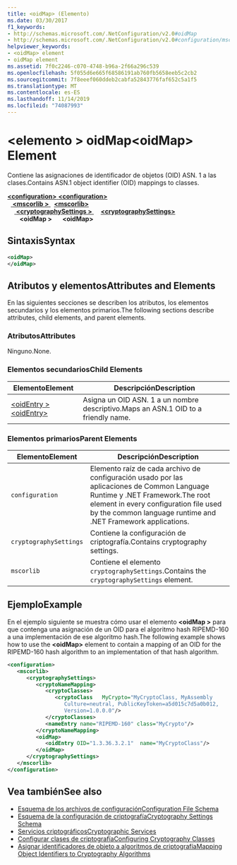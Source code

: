 ```yaml
---
title: <oidMap> (Elemento)
ms.date: 03/30/2017
f1_keywords:
- http://schemas.microsoft.com/.NetConfiguration/v2.0#oidMap
- http://schemas.microsoft.com/.NetConfiguration/v2.0#configuration/mscorlib/cryptographySettings/oidMap
helpviewer_keywords:
- <oidMap> element
- oidMap element
ms.assetid: 7f0c2246-c070-4748-b96a-2f66a296c539
ms.openlocfilehash: 5f055d6e665f68586191ab760fb5658eeb5c2cb2
ms.sourcegitcommit: 7f8eeef060ddeb2cabfa52843776faf652c5a1f5
ms.translationtype: MT
ms.contentlocale: es-ES
ms.lasthandoff: 11/14/2019
ms.locfileid: "74087993"
---
```

# <a name="oidmap-element"></a><span data-ttu-id="5b37f-102">\<elemento > oidMap</span><span class="sxs-lookup"><span data-stu-id="5b37f-102">\<oidMap> Element</span></span>
<span data-ttu-id="5b37f-103">Contiene las asignaciones de identificador de objetos (OID) ASN. 1 a las clases.</span><span class="sxs-lookup"><span data-stu-id="5b37f-103">Contains ASN.1 object identifier (OID) mappings to classes.</span></span>  

<span data-ttu-id="5b37f-104">[ **\<configuration>** ](../configuration-element.md)</span><span class="sxs-lookup"><span data-stu-id="5b37f-104">[**\<configuration>**](../configuration-element.md)</span></span>\
<span data-ttu-id="5b37f-105">&nbsp;&nbsp;[ **\<mscorlib >** ](mscorlib-element-for-cryptography-settings.md)</span><span class="sxs-lookup"><span data-stu-id="5b37f-105">&nbsp;&nbsp;[**\<mscorlib>**](mscorlib-element-for-cryptography-settings.md)</span></span>\
<span data-ttu-id="5b37f-106">&nbsp;&nbsp;&nbsp;&nbsp;[ **\<cryptographySettings >** ](cryptographysettings-element.md)</span><span class="sxs-lookup"><span data-stu-id="5b37f-106">&nbsp;&nbsp;&nbsp;&nbsp;[**\<cryptographySettings>**](cryptographysettings-element.md)</span></span>\
<span data-ttu-id="5b37f-107">&nbsp;&nbsp;&nbsp;&nbsp;&nbsp;&nbsp; **\<oidMap >**</span><span class="sxs-lookup"><span data-stu-id="5b37f-107">&nbsp;&nbsp;&nbsp;&nbsp;&nbsp;&nbsp;**\<oidMap>**</span></span>

## <a name="syntax"></a><span data-ttu-id="5b37f-108">Sintaxis</span><span class="sxs-lookup"><span data-stu-id="5b37f-108">Syntax</span></span>  
  
```xml  
<oidMap>   
</oidMap>  
```  
  
## <a name="attributes-and-elements"></a><span data-ttu-id="5b37f-109">Atributos y elementos</span><span class="sxs-lookup"><span data-stu-id="5b37f-109">Attributes and Elements</span></span>  
 <span data-ttu-id="5b37f-110">En las siguientes secciones se describen los atributos, los elementos secundarios y los elementos primarios.</span><span class="sxs-lookup"><span data-stu-id="5b37f-110">The following sections describe attributes, child elements, and parent elements.</span></span>  
  
### <a name="attributes"></a><span data-ttu-id="5b37f-111">Atributos</span><span class="sxs-lookup"><span data-stu-id="5b37f-111">Attributes</span></span>  
 <span data-ttu-id="5b37f-112">Ninguno.</span><span class="sxs-lookup"><span data-stu-id="5b37f-112">None.</span></span>  
  
### <a name="child-elements"></a><span data-ttu-id="5b37f-113">Elementos secundarios</span><span class="sxs-lookup"><span data-stu-id="5b37f-113">Child Elements</span></span>  
  
|<span data-ttu-id="5b37f-114">Elemento</span><span class="sxs-lookup"><span data-stu-id="5b37f-114">Element</span></span>|<span data-ttu-id="5b37f-115">Descripción</span><span class="sxs-lookup"><span data-stu-id="5b37f-115">Description</span></span>|  
|-------------|-----------------|  
|[<span data-ttu-id="5b37f-116">\<oidEntry ></span><span class="sxs-lookup"><span data-stu-id="5b37f-116">\<oidEntry></span></span>](oidentry-element.md)|<span data-ttu-id="5b37f-117">Asigna un OID ASN. 1 a un nombre descriptivo.</span><span class="sxs-lookup"><span data-stu-id="5b37f-117">Maps an ASN.1 OID to a friendly name.</span></span>|  
  
### <a name="parent-elements"></a><span data-ttu-id="5b37f-118">Elementos primarios</span><span class="sxs-lookup"><span data-stu-id="5b37f-118">Parent Elements</span></span>  
  
|<span data-ttu-id="5b37f-119">Elemento</span><span class="sxs-lookup"><span data-stu-id="5b37f-119">Element</span></span>|<span data-ttu-id="5b37f-120">Descripción</span><span class="sxs-lookup"><span data-stu-id="5b37f-120">Description</span></span>|  
|-------------|-----------------|  
|`configuration`|<span data-ttu-id="5b37f-121">Elemento raíz de cada archivo de configuración usado por las aplicaciones de Common Language Runtime y .NET Framework.</span><span class="sxs-lookup"><span data-stu-id="5b37f-121">The root element in every configuration file used by the common language runtime and .NET Framework applications.</span></span>|  
|`cryptographySettings`|<span data-ttu-id="5b37f-122">Contiene la configuración de criptografía.</span><span class="sxs-lookup"><span data-stu-id="5b37f-122">Contains cryptography settings.</span></span>|  
|`mscorlib`|<span data-ttu-id="5b37f-123">Contiene el elemento `cryptographySettings`.</span><span class="sxs-lookup"><span data-stu-id="5b37f-123">Contains the `cryptographySettings` element.</span></span>|  
  
## <a name="example"></a><span data-ttu-id="5b37f-124">Ejemplo</span><span class="sxs-lookup"><span data-stu-id="5b37f-124">Example</span></span>  
 <span data-ttu-id="5b37f-125">En el ejemplo siguiente se muestra cómo usar el elemento **\<oidMap >** para que contenga una asignación de un OID para el algoritmo hash RIPEMD-160 a una implementación de ese algoritmo hash.</span><span class="sxs-lookup"><span data-stu-id="5b37f-125">The following example shows how to use the **\<oidMap>** element to contain a mapping of an OID for the RIPEMD-160 hash algorithm to an implementation of that hash algorithm.</span></span>  
  
```xml  
<configuration>  
   <mscorlib>  
      <cryptographySettings>  
         <cryptoNameMapping>  
            <cryptoClasses>  
               <cryptoClass   MyCrypto="MyCryptoClass, MyAssembly  
                  Culture=neutral, PublicKeyToken=a5d015c7d5a0b012,  
                  Version=1.0.0.0"/>  
            </cryptoClasses>  
            <nameEntry name="RIPEMD-160" class="MyCrypto"/>  
         </cryptoNameMapping>  
         <oidMap>  
            <oidEntry OID="1.3.36.3.2.1"  name="MyCryptoClass"/>  
         </oidMap>  
      </cryptographySettings>  
   </mscorlib>  
</configuration>  
```  
  
## <a name="see-also"></a><span data-ttu-id="5b37f-126">Vea también</span><span class="sxs-lookup"><span data-stu-id="5b37f-126">See also</span></span>

- [<span data-ttu-id="5b37f-127">Esquema de los archivos de configuración</span><span class="sxs-lookup"><span data-stu-id="5b37f-127">Configuration File Schema</span></span>](../index.md)
- [<span data-ttu-id="5b37f-128">Esquema de la configuración de criptografía</span><span class="sxs-lookup"><span data-stu-id="5b37f-128">Cryptography Settings Schema</span></span>](index.md)
- [<span data-ttu-id="5b37f-129">Servicios criptográficos</span><span class="sxs-lookup"><span data-stu-id="5b37f-129">Cryptographic Services</span></span>](../../../../standard/security/cryptographic-services.md)
- [<span data-ttu-id="5b37f-130">Configurar clases de criptografía</span><span class="sxs-lookup"><span data-stu-id="5b37f-130">Configuring Cryptography Classes</span></span>](../../configure-cryptography-classes.md)
- [<span data-ttu-id="5b37f-131">Asignar identificadores de objeto a algoritmos de criptografía</span><span class="sxs-lookup"><span data-stu-id="5b37f-131">Mapping Object Identifiers to Cryptography Algorithms</span></span>](../../map-object-identifiers-to-cryptography-algorithms.md)
